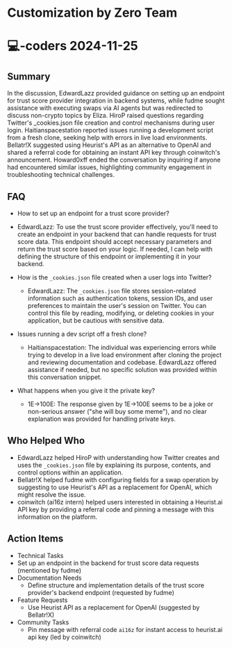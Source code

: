 # Customization by Zero Team

# 💻-coders 2024-11-25

## Summary
 In the discussion, EdwardLazz provided guidance on setting up an endpoint for trust score provider integration in backend systems, while fudme sought assistance with executing swaps via AI agents but was redirected to discuss non-crypto topics by Eliza. HiroP raised questions regarding Twitter's _cookies.json file creation and control mechanisms during user login. Haitianspacestation reported issues running a development script from a fresh clone, seeking help with errors in live load environments. Bellatr!X suggested using Heurist's API as an alternative to OpenAI and shared a referral code for obtaining an instant API key through coinwitch's announcement. Howard0xff ended the conversation by inquiring if anyone had encountered similar issues, highlighting community engagement in troubleshooting technical challenges.

## FAQ
 - How to set up an endpoint for a trust score provider?
  - EdwardLazz: To use the trust score provider effectively, you'll need to create an endpoint in your backend that can handle requests for trust score data. This endpoint should accept necessary parameters and return the trust score based on your logic. If needed, I can help with defining the structure of this endpoint or implementing it in your backend.

- How is the `_cookies.json` file created when a user logs into Twitter?
  - EdwardLazz: The `_cookies.json` file stores session-related information such as authentication tokens, session IDs, and user preferences to maintain the user's session on Twitter. You can control this file by reading, modifying, or deleting cookies in your application, but be cautious with sensitive data.

- Issues running a dev script off a fresh clone?
  - Haitianspacestation: The individual was experiencing errors while trying to develop in a live load environment after cloning the project and reviewing documentation and codebase. EdwardLazz offered assistance if needed, but no specific solution was provided within this conversation snippet.

- What happens when you give it the private key?
  - 1E->100E: The response given by 1E->100E seems to be a joke or non-serious answer ("she will buy some meme"), and no clear explanation was provided for handling private keys.

## Who Helped Who
 - EdwardLazz helped HiroP with understanding how Twitter creates and uses the `_cookies.json` file by explaining its purpose, contents, and control options within an application.
- Bellatr!X helped fudme with configuring fields for a swap operation by suggesting to use Heurist's API as a replacement for OpenAI, which might resolve the issue.
- coinwitch (ai16z intern) helped users interested in obtaining a Heurist.ai API key by providing a referral code and pinning a message with this information on the platform.

## Action Items
 - Technical Tasks
  - Set up an endpoint in the backend for trust score data requests (mentioned by fudme)
- Documentation Needs
  - Define structure and implementation details of the trust score provider's backend endpoint (requested by fudme)
- Feature Requests
  - Use Heurist API as a replacement for OpenAI (suggested by Bellatr!X)
- Community Tasks
  - Pin message with referral code `ai16z` for instant access to heurist.ai api key (led by coinwitch)

